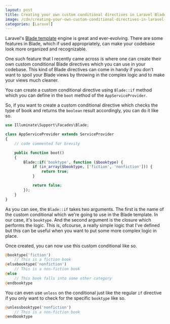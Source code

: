 ```yaml
---
layout: post
title: Creating your own custom conditional directives in Laravel Blade
image: /cdn/creating-your-own-custom-conditional-directives-in-laravel-blade.png
categories: [Laravel]
---
```


Laravel's [Blade template](https://laravel.com/docs/7.x/blade) engine is great and ever-evolving. There are some features in Blade, which if used appropriately, can make your codebase look more organized and recognizable.

One such feature that I recently came across is where one can create their own custom conditional Blade directives which you can use in your codebase. This kind of Blade directives can come in handy if you don't want to spoil your Blade views by throwing in the complex logic and to make your views much cleaner.

You can create a custom conditional directive using `Blade::if` method which you can define in the `boot` method of the `AppServiceProvider`.

So, if you want to create a custom conditional directive which checks the type of book and returns the `boolean` result accordingly, you can do it like so.

```php
use Illuminate\Support\Facades\Blade;

class AppServiceProvider extends ServiceProvider
{
    // code commented for brevity

    public function boot()
    {
        Blade::if('booktype', function ($booktype) {
            if (in_array($booktype, ['fiction', 'nonfiction'])) {
                return true;
            } 

            return false;
        });
    }
}
```

As you can see, the `Blade::if` takes two arguments. The first is the name of the custom conditional which we're going to use in the Blade template. In our case, it's `booktype`. And the second argument is the closure which performs the logic. This is, ofcourse, a really simple logic that I've defined but this can be useful when you want to put some more complex logic in place.

Once created, you can now use this custom conditional like so.

```php
@booktype('fiction')
    // This is a fiction book
@elsebooktype('nonfiction')
    // This is a non-fiction book
@else
    // This book falls into some other category
@endbooktype
```

You can even use `unless` on the conditional just like the regular `if` directive if you only want to check for the specific `booktype` like so.

```php
@unlessbooktype('nonfiction')
    // This is a non-fiction book
@endbooktype
```

